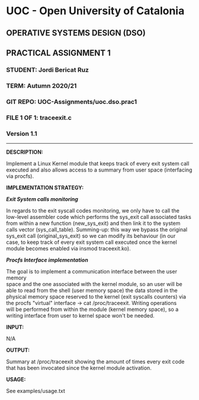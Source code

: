 # UOC - Open University of Catalonia                     
                                                                               
## OPERATIVE SYSTEMS DESIGN (DSO)
## PRACTICAL ASSIGNMENT 1                           
                                                                  
### STUDENT: Jordi Bericat Ruz
### TERM: Autumn 2020/21
### GIT REPO: UOC-Assignments/uoc.dso.prac1
### FILE 1 OF 1: traceexit.c
### Version 1.1

----
                                    
   **DESCRIPTION:**                                                                
                                                                               
   Implement a Linux Kernel module that keeps track of every exit system call  
   executed and also allows access to a summary from user space (interfacing   
   via procfs).                                                                
                                                                               
                                                                               
   **IMPLEMENTATION STRATEGY:**                                                   
                                                                               
   ***Exit System calls monitoring***                                             
                                                                               
   In regards to the exit syscall codes monitoring, we only have to call the   
   low-level assembler code which performs the sys_exit call associated tasks  
   from within a new function (new_sys_exit) and then link it to the system    
   calls vector (sys_call_table). Summing-up: this way we bypass the original  
   sys_exit call (original_sys_exit) so we can modify its behaviour (in our    
   case, to keep track of every exit system call executed once the kernel      
   module becomes enabled via insmod traceexit.ko).                            
                                                                               
   ***Procfs Interface implementation***                                            
                                                                               
   The goal is to implement a communication interface between the user memory  
   space and the one associated with the kernel module, so an user will be     
   able to read from the shell (user memory space) the data stored in the      
   physical memory space reserved to the kernel (exit syscalls counters) via   
   the procfs "virtual" interface -> cat /proc/traceexit. Writing operations   
   will be performed from within the module (kernel memory space), so a        
   writing interface from user to kernel space won't be needed.                
                                                                               
                                                                               
   **INPUT:**                                                                     
                                                                               
   N/A                                                                         
                                                                               
                                                                               
   **OUTPUT:**                                                                    
                                                                               
   Summary at /proc/traceexit showing the amount of times every exit code      
   that has been invocated since the kernel module activation.                 
                                                                               
                                                                               
   **USAGE:**                                                                      
                                                                               
   See examples/usage.txt                                                      
                                                                               
 
